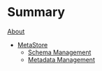 # Summary

[About](./about.md)
- [MetaStore](./introduction.md)
  - [Schema Management](./introduction.md)
  - [Metadata Management](./introduction.md)